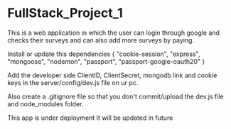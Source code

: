 # FullStack_Project_1

This is a web application in which the user can login through google and checks their surveys and can also add more surveys by paying.

Install or update this dependencies
{
    "cookie-session", "express", "mongoose", "nodemon", "passport", "passport-google-oauth20"
}    

Add the developer side ClientID, ClientSecret, mongodb link and cookie keys in the server/config/dev.js file on ur pc.

Also create a .gitignore file so that you don't commit/upload the dev.js file and node_modules folder. 

This app is under deployment
It will be updated in future
